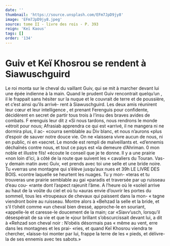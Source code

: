 ```yaml
---
date: ''
thumbnail: 'https://source.unsplash.com/EFm7JpD9jy8'
image: 'EFm7JpD9jy8.jpeg'
source: tome II - livre des rois - P. 393
reign: 'Keï Kaous'
tags: []
order: '134'
---
```


# Guiv et Keï Khosrou se rendent à Siawuschguird

Le roi monta sur le cheval du vaillant Guiv, qui se mit à marcher devant lui une épée indienne à la
main. Quand le prudent Guiv rencontrait quelqu’un ,
il le frappait sans hésiter sur la nuque et le couvrait de terre et de poussière, et c’est ainsi qu’ils arrivè-
rent à Siawuschguird. Les deux amis réunirent leur cœur et leur intelligence , et prenant Ferenguis pour confidente, décidèrent en secret de partir tous trois
à l’insu des braves avides de combats. F erenguis leur
dit z «Si nous tardons, nous rendrons le monde
«étroit pour nous; Afrasiab apprendra ce qui est
«arrivé, il ne mangera ni ne dormira plus, il ac-
«courra semblable au Div blanc, et nous n’aurons
«plus d’espoir de sauver notre douce vie. On ne
«laissera vivre aucun de nous, ni en public, ni en
«secret. Le monde est rempli de malveillants et. «d’ennemis déchaînés contre nous, et tout ce pays est
«la demeure d’Ahriman. 0 mon noble et illustre fils! «écoute le conseil que je te donne. Il y a une prairie «non loin d’ici, à côté de la route que suivent les
« cavaliers du Touran. Vas-y demain matin avec Guiv, «et prends avec toi une selle et une bride noire. Tu «verras une montagne qui s’élève jusqu’aux nues et
39h LE LIVRE DES BOIS.
«contre laquelle se heurtent les nuages. Tu y mon- «teras et tu trouveras une prairie semblable au gai «paradis et traversée par up ruisseau d’eau cou-
«rante dont l’aspect rajeunit l’âme. A l’heure où le
«soleil arrive au haut de la voûte du ciel et où tu «auras envie d’ouvrir les portes du sommeil, tous les «troupeaux de chevaux qui paissent dans la mon- « tagne viendront boire au ruisseau. Montre alors à «Behzad la selle et la bride, et s’il t’ohéit comme
«un cheval bien dressé, approche-le en souriant, «appelle-le et caresse-le doucement de la main; car «Siavv’usch, lorsqu’il désespérait de sa vie et que le
«jour brillant s’obscurcissait devant lui, a dit à «Rehzad son cheval noir : N’obéis désormais pas
« même au vent, erre dans les montagnes et les prai- «ries, et quand Keî Khosrou viendra te chercher, «laisse-toi monter par lui, frappe la terre de les « pieds, et délivre-la de ses ennemis avec tes sabots.»
